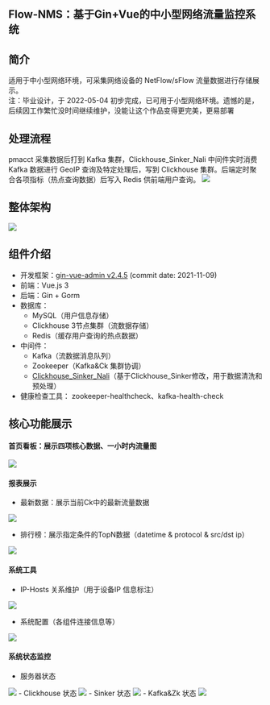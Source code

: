 ## Flow-NMS：基于Gin+Vue的中小型网络流量监控系统


## 简介
适用于中小型网络环境，可采集网络设备的 NetFlow/sFlow 流量数据进行存储展示。  
注：毕业设计，于 2022-05-04 初步完成，已可用于小型网络环境。遗憾的是，后续因工作繁忙没时间继续维护，没能让这个作品变得更完美，更易部署

## 处理流程
pmacct 采集数据后打到 Kafka 集群，Clickhouse_Sinker_Nali 中间件实时消费 Kafka 数据进行 GeoIP 查询及特定处理后，写到 Clickhouse 集群。后端定时聚合各项指标（热点查询数据）后写入 Redis 供前端用户查询。
<img src="images/processing-flow.png"/> 


## 整体架构
<img src="images/architecture.jpg"/>

## 组件介绍
- 开发框架：[gin-vue-admin v2.4.5](https://github.com/flipped-aurora/gin-vue-admin/tree/v2.4.5) (commit date: 2021-11-09)
- 前端：Vue.js 3
- 后端：Gin + Gorm
- 数据库：
    - MySQL（用户信息存储）
    - Clickhouse 3节点集群（流数据存储）
    - Redis（缓存用户查询的热点数据）
- 中间件：
    - Kafka（流数据消息队列）
    - Zookeeper（Kafka&Ck 集群协调）
    - [Clickhouse_Sinker_Nali](https://github.com/forever765/clickhouse_sinker_nali)（基于Clickhouse_Sinker修改，用于数据清洗和预处理）
- 健康检查工具： zookeeper-healthcheck、kafka-health-check


## 核心功能展示
#### 首页看板：展示四项核心数据、一小时内流量图  
<img src="images/dashboard-index.png"/> 

#### 报表展示
- 最新数据：展示当前Ck中的最新流量数据
<img src="images/newest-data.png"/> 

- 排行榜：展示指定条件的TopN数据（datetime & protocol & src/dst ip）
<img src="images/dashboard-topn.png"/> 

#### 系统工具
- IP-Hosts 关系维护（用于设备IP 信息标注）
<img src="images/tools-ip&hosts_map.png"/> 

- 系统配置（各组件连接信息等）
<img src="images/tools-config.png"/> 


#### 系统状态监控
- 服务器状态
<img src="images/status-server.png"/> 
- Clickhouse 状态
<img src="images/status-clickhouse.png"/> 
- Sinker 状态
<img src="images/status-clickhouse_sinker_nali.png"/> 
- Kafka&Zk 状态
<img src="images/status-kafka&zk.png"/> 
